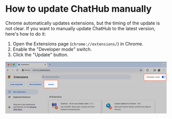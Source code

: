 # How to update ChatHub manually

Chrome automatically updates extensions, but the timing of the update is not clear. If you want to manually update ChatHub to the latest version, here's how to do it:

1. Open the Extensions page (`chrome://extensions/`) in Chrome.
2. Enable the "Developer mode" switch.
3. Click the "Update" button.

![](../assets/update.png)
